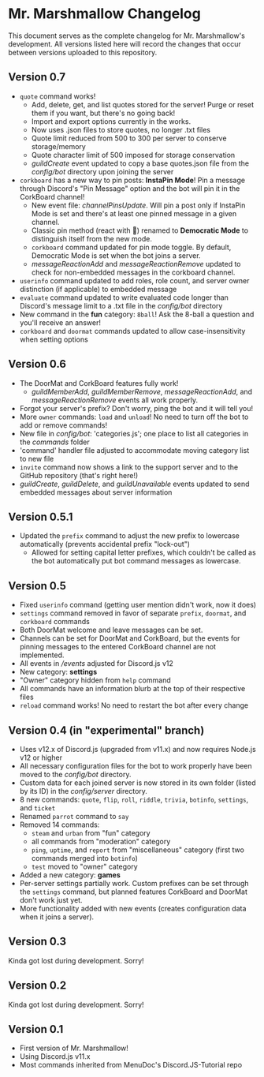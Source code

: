 # Mr. Marshmallow Changelog
This document serves as the complete changelog for Mr. Marshmallow's development. All versions listed here will record the changes that occur between versions uploaded to this repository.

## Version 0.7
- `quote` command works!
  - Add, delete, get, and list quotes stored for the server! Purge or reset them if you want, but there's no going back!
  - Import and export options currently in the works.
  - Now uses .json files to store quotes, no longer .txt files
  - Quote limit reduced from 500 to 300 per server to conserve storage/memory
  - Quote character limit of 500 imposed for storage conservation
  - *guildCreate* event updated to copy a base quotes.json file from the *config/bot* directory upon joining the server
- `corkboard` has a new way to pin posts: **InstaPin Mode**! Pin a message through Discord's "Pin Message" option and the bot will pin it in the CorkBoard channel!
  - New event file: *channelPinsUpdate*. Will pin a post only if InstaPin Mode is set and there's at least one pinned message in a given channel.
  - Classic pin method (react with 📌) renamed to **Democratic Mode** to distinguish itself from the new mode.
  - `corkboard` command updated for pin mode toggle. By default, Democratic Mode is set when the bot joins a server.
  - *messageReactionAdd* and *messageReactionRemove* updated to check for non-embedded messages in the corkboard channel.
- `userinfo` command updated to add roles, role count, and server owner distinction (if applicable) to embedded message
- `evaluate` command updated to write evaluated code longer than Discord's message limit to a .txt file in the *config/bot* directory
- New command in the **fun** category: `8ball`! Ask the 8-ball a question and you'll receive an answer!
- `corkboard` and `doormat` commands updated to allow case-insensitivity when setting options

## Version 0.6
- The DoorMat and CorkBoard features fully work!
  - *guildMemberAdd*, *guildMemberRemove*, *messageReactionAdd*, and *messageReactionRemove* events all work properly.
- Forgot your server's prefix? Don't worry, ping the bot and it will tell you!
- More `owner` commands: `load` and `unload`! No need to turn off the bot to add or remove commands!
- New file in *config/bot*: 'categories.js'; one place to list all categories in the *commands* folder
- 'command' handler file adjusted to accommodate moving category list to new file
- `invite` command now shows a link to the support server and to the GitHub repository (that's right here!)
- *guildCreate*, *guildDelete*, and *guildUnavailable* events updated to send embedded messages about server information

## Version 0.5.1
- Updated the `prefix` command to adjust the new prefix to lowercase automatically (prevents accidental prefix "lock-out")
  - Allowed for setting capital letter prefixes, which couldn't be called as the bot automatically put bot command messages as lowercase.

## Version 0.5
- Fixed `userinfo` command (getting user mention didn't work, now it does)
- `settings` command removed in favor of separate `prefix`, `doormat`, and `corkboard` commands
- Both DoorMat welcome and leave messages can be set.
- Channels can be set for DoorMat and CorkBoard, but the events for pinning messages to the entered CorkBoard channel are not implemented.
- All events in */events* adjusted for Discord.js v12
- New category: **settings**
- "Owner" category hidden from `help` command
- All commands have an information blurb at the top of their respective files
- `reload` command works! No need to restart the bot after every change

## Version 0.4 (in "experimental" branch)
- Uses v12.x of Discord.js (upgraded from v11.x) and now requires Node.js v12 or higher
- All necessary configuration files for the bot to work properly have been moved to the *config/bot* directory.
- Custom data for each joined server is now stored in its own folder (listed by its ID) in the *config/server* directory.
- 8 new commands: `quote`, `flip`, `roll`, `riddle`, `trivia`, `botinfo`, `settings`, and `ticket`
- Renamed `parrot` command to `say`
- Removed 14 commands:
  - `steam` and `urban` from "fun" category
  - all commands from "moderation" category
  - `ping`, `uptime`, and `report` from "miscellaneous" category (first two commands merged into `botinfo`)
  - `test` moved to "owner" category
- Added a new category: **games**
- Per-server settings partially work. Custom prefixes can be set through the `settings` command, but planned features CorkBoard and DoorMat don't work just yet.
- More functionality added with new events (creates configuration data when it joins a server).

## Version 0.3
Kinda got lost during development. Sorry!

## Version 0.2
Kinda got lost during development. Sorry!

## Version 0.1
- First version of Mr. Marshmallow!
- Using Discord.js v11.x
- Most commands inherited from MenuDoc's Discord.JS-Tutorial repo
